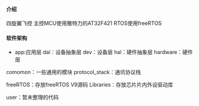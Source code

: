 #### 介绍
四旋翼飞控
主控MCU使用雅特力的AT32F421
RTOS使用freeRTOS

#### 软件架构
- app:应用层
dal：设备抽象层
dev：设备层
hal：硬件抽象层
hardware：硬件层

comomon：一些通用的模块
protocol_stack：通讯协议栈

freeRTOS：存放freeRTOS V9源码
Libraries：存放芯片片内外设驱动库

user：暂未整理的代码




